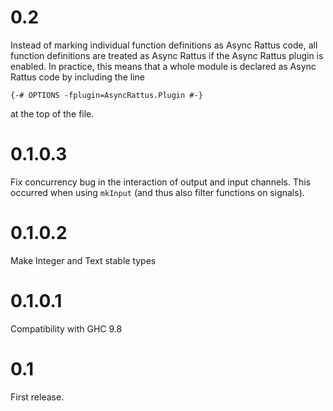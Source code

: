 # 0.2

Instead of marking individual function definitions as Async Rattus
code, all function definitions are treated as Async Rattus if the
Async Rattus plugin is enabled. In practice, this means that a whole
module is declared as Async Rattus code by including the line
```
{-# OPTIONS -fplugin=AsyncRattus.Plugin #-}
```
at the top of the file.

# 0.1.0.3

Fix concurrency bug in the interaction of output and input channels.
This occurred when using `mkInput` (and thus also filter functions on
signals).

# 0.1.0.2

Make Integer and Text stable types

# 0.1.0.1

Compatibility with GHC 9.8

# 0.1

First release.
